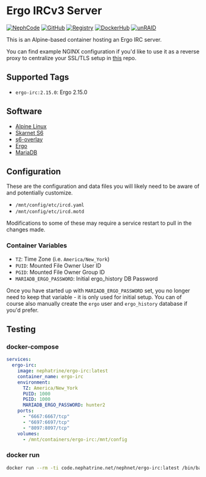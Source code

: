 <!--
SPDX-FileCopyrightText: 2025 Daniel Wolf <nephatrine@gmail.com>
SPDX-License-Identifier: ISC
-->

# Ergo IRCv3 Server

[![NephCode](https://img.shields.io/static/v1?label=Git&message=NephCode&color=teal)](https://code.nephatrine.net/NephNET/docker-ergo-irc)
[![GitHub](https://img.shields.io/static/v1?label=Git&message=GitHub&color=teal)](https://github.com/nephatrine/docker-ergo-irc)
[![Registry](https://img.shields.io/static/v1?label=OCI&message=NephCode&color=blue)](https://code.nephatrine.net/NephNET/-/packages/container/ergo-irc/latest)
[![DockerHub](https://img.shields.io/static/v1?label=OCI&message=DockerHub&color=blue)](https://hub.docker.com/repository/docker/nephatrine/ergo-irc/general)
[![unRAID](https://img.shields.io/static/v1?label=unRAID&message=template&color=orange)](https://code.nephatrine.net/NephNET/unraid-containers)

This is an Alpine-based container hosting an Ergo IRC server.

You can find example NGINX configuration if you'd like to use it as a reverse
proxy to centralize your SSL/TLS setup in
[this](https://github.com/ergochat/testnet.ergo.chat/tree/master) repo.

## Supported Tags

- `ergo-irc:2.15.0`: Ergo 2.15.0

## Software

- [Alpine Linux](https://alpinelinux.org/)
- [Skarnet S6](https://skarnet.org/software/s6/)
- [s6-overlay](https://github.com/just-containers/s6-overlay)
- [Ergo](https://ergo.chat/)
- [MariaDB](https://mariadb.org/)

## Configuration

These are the configuration and data files you will likely need to be aware of
and potentially customize.

- `/mnt/config/etc/ircd.yaml`
- `/mnt/config/etc/ircd.motd`

Modifications to some of these may require a service restart to pull in the
changes made.

### Container Variables

- `TZ`: Time Zone (i.e. `America/New_York`)
- `PUID`: Mounted File Owner User ID
- `PGID`: Mounted File Owner Group ID
- `MARIADB_ERGO_PASSWORD`: Initial ergo_history DB Password

Once you have started up with `MARIADB_ERGO_PASSWORD` set, you no longer need to
keep that variable - it is only used for initial setup. You can of course also
manually create the `ergo` user and `ergo_history` database if you'd prefer.

## Testing

### docker-compose

```yaml
services:
  ergo-irc:
    image: nephatrine/ergo-irc:latest
    container_name: ergo-irc
    environment:
      TZ: America/New_York
      PUID: 1000
      PGID: 1000
      MARIADB_ERGO_PASSWORD: hunter2
    ports:
      - "6667:6667/tcp"
      - "6697:6697/tcp"
      - "8097:8097/tcp"
    volumes:
      - /mnt/containers/ergo-irc:/mnt/config
```

### docker run

```bash
docker run --rm -ti code.nephatrine.net/nephnet/ergo-irc:latest /bin/bash
```
